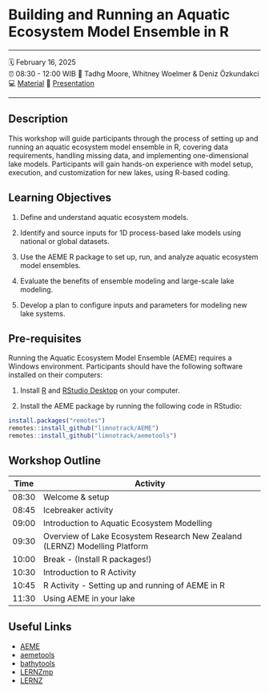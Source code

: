 # Building and Running an Aquatic Ecosystem Model Ensemble in R

--------------------------------------------------------------------------------

:spiral_calendar: February 16, 2025\
:alarm_clock: 08:30 - 12:00 WIB :busts_in_silhouette: Tadhg Moore, Whitney
Woelmer & Deniz Özkundakci\
:computer: [Material](https://github.com/limnotrack/AEME-GLEON-Workshop-2025)
:open_book:
[Presentation](https://docs.google.com/presentation/d/e/2PACX-1vSQR3RyD4lzG2CUp5-2PGvvX_A5UPBLg39Atl4c0u02du8nNxqNrW74GizQt9BDLvSrQk2-rHAIaCM8/pub?start=false&loop=false&delayms=3000)

--------------------------------------------------------------------------------

## Description

This workshop will guide participants through the process of setting up and
running an aquatic ecosystem model ensemble in R, covering data requirements,
handling missing data, and implementing one-dimensional lake models.
Participants will gain hands-on experience with model setup, execution, and
customization for new lakes, using R-based coding.

## Learning Objectives

1.  Define and understand aquatic ecosystem models.

2.  Identify and source inputs for 1D process-based lake models using national
    or global datasets.

3.  Use the AEME R package to set up, run, and analyze aquatic ecosystem model
    ensembles.

4.  Evaluate the benefits of ensemble modeling and large-scale lake modeling.

5.  Develop a plan to configure inputs and parameters for modeling new lake
    systems.

## Pre-requisites

Running the Aquatic Ecosystem Model Ensemble (AEME) requires a Windows
environment. Participants should have the following software installed on their
computers:

1.  Install [R](https://cran.r-project.org/) and [RStudio
    Desktop](https://posit.co/downloads/) on your computer.

2.  Install the AEME package by running the following code in RStudio:

``` r
install.packages("remotes")
remotes::install_github("limnotrack/AEME")
remotes::install_github("limnotrack/aemetools")
```

## Workshop Outline

| **Time** | **Activity** |
|----|----|
| 08:30 | Welcome & setup |
| 08:45 | Icebreaker activity |
| 09:00 | Introduction to Aquatic Ecosystem Modelling |
| 09:30 | Overview of Lake Ecosystem Research New Zealand (LERNZ) Modelling Platform |
| 10:00 | Break - (Install R packages!) |
| 10:30 | Introduction to R Activity |
| 10:45 | R Activity - Setting up and running of AEME in R |
| 11:30 | Using AEME in your lake |

## Useful Links

-   [AEME](https://limnotrack.github.io/AEME/)
-   [aemetools](https://github.com/limnotrack/aemetools)
-   [bathytools](https://github.com/limnotrack/bathytools)
-   [LERNZmp](https://limnotrack.shinyapps.io/LERNZmp/)
-   [LERNZ](https://www.waikato.ac.nz/research/institutes-centres-entities/entities/lake-ecosystem-research-new-zealand-lernz/)
